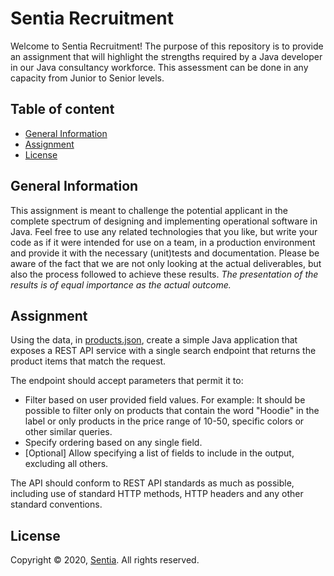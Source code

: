 # Sentia Recruitment
Welcome to Sentia Recruitment!
The purpose of this repository is to provide an assignment that will highlight the strengths required by a Java developer in our Java consultancy workforce. This assessment can be done in any capacity from Junior to Senior levels.

## Table of content
- [General Information](#general-information)
- [Assignment](#assignment)
- [License](#license)

## General Information
This assignment is meant to challenge the potential applicant in the complete spectrum of designing and implementing operational software in Java. Feel free to use any related technologies that you like, but write your code as if it were intended for use on a team, in a production environment and provide it with the necessary (unit)tests and documentation. Please be aware of the fact that we are not only looking at the actual deliverables, but also the process followed to achieve these results. *The presentation of the results is of equal importance as the actual outcome.*

## Assignment
Using the data, in [products.json](products.json), create a simple Java application that exposes a REST API service with a single search endpoint that returns the product items that match the request.  

The endpoint should accept parameters that permit it to:
-	Filter based on user provided field values. For example: It should be possible to filter only on products that contain the word "Hoodie" in the label or only products in the price range of 10-50, specific colors or other similar queries.
-	Specify ordering based on any single field.
-	[Optional] Allow specifying a list of fields to include in the output, excluding all others.

The API should conform to REST API standards as much as possible, including use of standard HTTP methods, HTTP headers and any other standard conventions.

## License
Copyright © 2020, [Sentia](https://sentia.com). All rights reserved.
